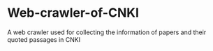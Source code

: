 # Web-crawler-of-CNKI
A web crawler used for collecting the information of papers and their quoted passages in CNKI
